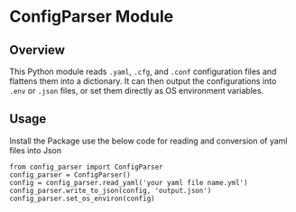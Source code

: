 # ConfigParser Module

## Overview
This Python module reads `.yaml`, `.cfg`, and `.conf` configuration files and flattens them into a dictionary. It can then output the configurations into `.env` or `.json` files, or set them directly as OS environment variables.

## Usage
Install the Package
use the below code for reading and conversion of yaml files into Json

    from config_parser import ConfigParser
    config_parser = ConfigParser()
    config = config_parser.read_yaml('your yaml file name.yml')
    config_parser.write_to_json(config, 'output.json')
    config_parser.set_os_environ(config)